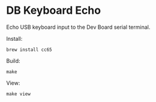 DB Keyboard Echo
================

Echo USB keyboard input to the Dev Board serial terminal.

Install:

    brew install cc65

Build:

    make

View:

    make view
